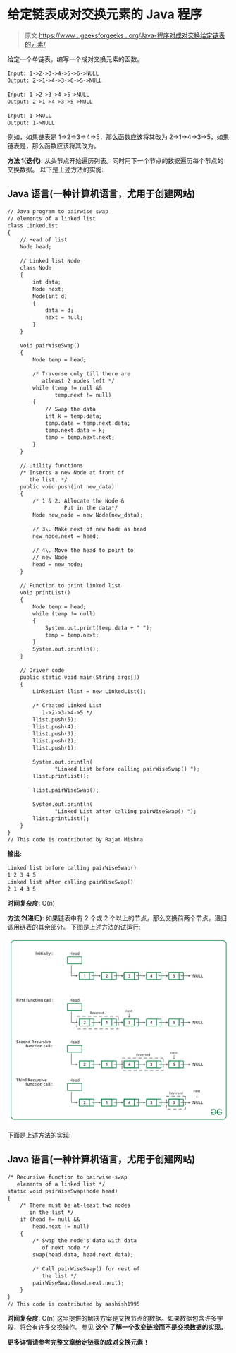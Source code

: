 # 给定链表成对交换元素的 Java 程序

> 原文:[https://www . geeksforgeeks . org/Java-程序对成对交换给定链表的元素/](https://www.geeksforgeeks.org/java-program-for-pairwise-swapping-elements-of-a-given-linked-list/)

给定一个单链表，编写一个成对交换元素的函数。

```
Input: 1->2->3->4->5->6->NULL 
Output: 2->1->4->3->6->5->NULL

Input: 1->2->3->4->5->NULL 
Output: 2->1->4->3->5->NULL

Input: 1->NULL 
Output: 1->NULL

```

例如，如果链表是 1->2->3->4->5，那么函数应该将其改为 2->1->4->3->5，如果链表是，那么函数应该将其改为。

**方法 1(迭代):**
从头节点开始遍历列表。同时用下一个节点的数据遍历每个节点的交换数据。
以下是上述方法的实施:

## Java 语言(一种计算机语言，尤用于创建网站)

```
// Java program to pairwise swap 
// elements of a linked list
class LinkedList 
{
    // Head of list
    Node head; 

    // Linked list Node
    class Node 
    {
        int data;
        Node next;
        Node(int d)
        {
            data = d;
            next = null;
        }
    }

    void pairWiseSwap()
    {
        Node temp = head;

        /* Traverse only till there are 
           atleast 2 nodes left */
        while (temp != null && 
               temp.next != null) 
        {
            // Swap the data 
            int k = temp.data;
            temp.data = temp.next.data;
            temp.next.data = k;
            temp = temp.next.next;
        }
    }

    // Utility functions 
    /* Inserts a new Node at front of 
       the list. */
    public void push(int new_data)
    {
        /* 1 & 2: Allocate the Node &
                  Put in the data*/
        Node new_node = new Node(new_data);

        // 3\. Make next of new Node as head 
        new_node.next = head;

        // 4\. Move the head to point to
        // new Node 
        head = new_node;
    }

    // Function to print linked list 
    void printList()
    {
        Node temp = head;
        while (temp != null) 
        {
            System.out.print(temp.data + " ");
            temp = temp.next;
        }
        System.out.println();
    }

    // Driver code
    public static void main(String args[])
    {
        LinkedList llist = new LinkedList();

        /* Created Linked List 
           1->2->3->4->5 */
        llist.push(5);
        llist.push(4);
        llist.push(3);
        llist.push(2);
        llist.push(1);

        System.out.println(
               "Linked List before calling pairWiseSwap() ");
        llist.printList();

        llist.pairWiseSwap();

        System.out.println(
               "Linked List after calling pairWiseSwap() ");
        llist.printList();
    }
}
// This code is contributed by Rajat Mishra 
```

**输出:**

```
Linked list before calling pairWiseSwap()
1 2 3 4 5 
Linked list after calling pairWiseSwap()
2 1 4 3 5 
```

**时间复杂度:** O(n)

**方法 2(递归):**
如果链表中有 2 个或 2 个以上的节点，那么交换前两个节点，递归调用链表的其余部分。
下图是上述方法的试运行:

![](img/e3cbac4a3d5b049aef5c57a1d325a8e3.png)

下面是上述方法的实现:

## Java 语言(一种计算机语言，尤用于创建网站)

```
/* Recursive function to pairwise swap 
   elements of a linked list */
static void pairWiseSwap(node head)
{
    /* There must be at-least two nodes 
       in the list */
    if (head != null && 
        head.next != null) 
    {
        /* Swap the node's data with data 
           of next node */
        swap(head.data, head.next.data);

        /* Call pairWiseSwap() for rest of 
           the list */
        pairWiseSwap(head.next.next);
    }
}
// This code is contributed by aashish1995 
```

**时间复杂度:** O(n)
这里提供的解决方案是交换节点的数据。如果数据包含许多字段，将会有许多交换操作。参见 [**这个**](https://www.geeksforgeeks.org/pairwise-swap-elements-of-a-given-linked-list-by-changing-links/) **了解一个改变链接而不是交换数据的实现。**

**更多详情请参考完整文章[给定链表](https://www.geeksforgeeks.org/pairwise-swap-elements-of-a-given-linked-list/)的成对交换元素！**